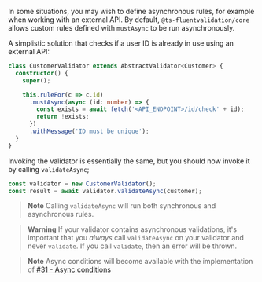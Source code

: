 

In some situations, you may wish to define asynchronous rules, for example when working with an external API. By default, `@ts-fluentvalidation/core` allows custom rules defined with `mustAsync` to be run asynchronously.

A simplistic solution that checks if a user ID is already in use using an external API:

```typescript
class CustomerValidator extends AbstractValidator<Customer> {
  constructor() {
    super();

    this.ruleFor(c => c.id)
      .mustAsync(async (id: number) => {
        const exists = await fetch('<API_ENDPOINT>/id/check' + id);
        return !exists;
      })
      .withMessage('ID must be unique');
  }
}
```

Invoking the validator is essentially the same, but you should now invoke it by calling `validateAsync`;

```typescript
const validator = new CustomerValidator();
const result = await validator.validateAsync(customer);
```

> **Note**
> Calling `validateAsync` will run both synchronous and asynchronous rules.

> **Warning**
> If your validator contains asynchronous validations, it's important that you _always_ call `validateAsync` on your validator and never `validate`. If you call `validate`, then an error will be thrown.

> **Note**
> Async conditions will become available with the implementation of [#31 - Async conditions](https://github.com/bohoffi/ts-fluentvalidation/issues/31)
